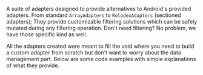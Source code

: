 A suite of adapters designed to provide alternatives to Android's provided adapters. From standard `ArrayAdapters` to `RolodexAdapters` (sectioned adapters); They provide customizable filtering solutions which can be safely mutated during any filtering operation. Don't need filtering? No problem, we have those specific kind as well.

All the adapters created were meant to fill the void where you need to build a custom adapter from scratch but don't want to worry about the data management part. Below are some code examples with simple explanations of what they provide.
